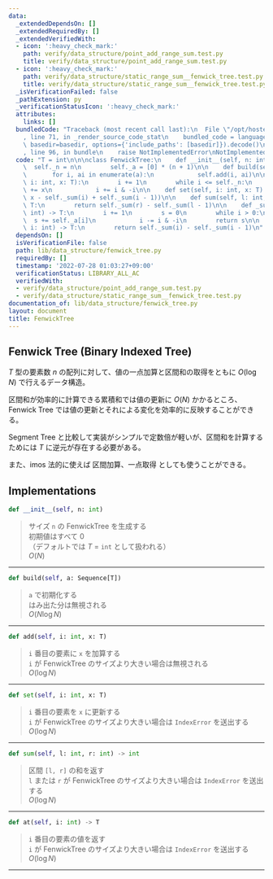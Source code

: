 ```yaml
---
data:
  _extendedDependsOn: []
  _extendedRequiredBy: []
  _extendedVerifiedWith:
  - icon: ':heavy_check_mark:'
    path: verify/data_structure/point_add_range_sum.test.py
    title: verify/data_structure/point_add_range_sum.test.py
  - icon: ':heavy_check_mark:'
    path: verify/data_structure/static_range_sum__fenwick_tree.test.py
    title: verify/data_structure/static_range_sum__fenwick_tree.test.py
  _isVerificationFailed: false
  _pathExtension: py
  _verificationStatusIcon: ':heavy_check_mark:'
  attributes:
    links: []
  bundledCode: "Traceback (most recent call last):\n  File \"/opt/hostedtoolcache/Python/3.10.6/x64/lib/python3.10/site-packages/onlinejudge_verify/documentation/build.py\"\
    , line 71, in _render_source_code_stat\n    bundled_code = language.bundle(stat.path,\
    \ basedir=basedir, options={'include_paths': [basedir]}).decode()\n  File \"/opt/hostedtoolcache/Python/3.10.6/x64/lib/python3.10/site-packages/onlinejudge_verify/languages/python.py\"\
    , line 96, in bundle\n    raise NotImplementedError\nNotImplementedError\n"
  code: "T = int\n\n\nclass FenwickTree:\n    def __init__(self, n: int):\n      \
    \  self._n = n\n        self._a = [0] * (n + 1)\n\n    def build(self, a):\n \
    \       for i, ai in enumerate(a):\n            self.add(i, ai)\n\n    def add(self,\
    \ i: int, x: T):\n        i += 1\n        while i <= self._n:\n            self._a[i]\
    \ += x\n            i += i & -i\n\n    def set(self, i: int, x: T):\n        self.add(i,\
    \ x - self._sum(i) + self._sum(i - 1))\n\n    def sum(self, l: int, r: int) ->\
    \ T:\n        return self._sum(r) - self._sum(l - 1)\n\n    def _sum(self, i:\
    \ int) -> T:\n        i += 1\n        s = 0\n        while i > 0:\n          \
    \  s += self._a[i]\n            i -= i & -i\n        return s\n\n    def at(self,\
    \ i: int) -> T:\n        return self._sum(i) - self._sum(i - 1)\n"
  dependsOn: []
  isVerificationFile: false
  path: lib/data_structure/fenwick_tree.py
  requiredBy: []
  timestamp: '2022-07-28 01:03:27+09:00'
  verificationStatus: LIBRARY_ALL_AC
  verifiedWith:
  - verify/data_structure/point_add_range_sum.test.py
  - verify/data_structure/static_range_sum__fenwick_tree.test.py
documentation_of: lib/data_structure/fenwick_tree.py
layout: document
title: FenwickTree
---
```


## Fenwick Tree (Binary Indexed Tree)

$T$ 型の要素数 $n$ の配列に対して、値の一点加算と区間和の取得をともに $O(\log{N})$ で行えるデータ構造。

区間和が効率的に計算できる累積和では値の更新に $O(N)$ かかるところ、
Fenwick Tree では値の更新とそれによる変化を効率的に反映することができる。

Segment Tree と比較して実装がシンプルで定数倍が軽いが、区間和を計算するためには $T$ に逆元が存在する必要がある。

また、imos 法的に使えば 区間加算、一点取得 としても使うことができる。

## Implementations

```python
def __init__(self, n: int)
```

> サイズ `n` の FenwickTree を生成する<br>
> 初期値はすべて $0$<br>
> （デフォルトでは $T$ = `int` として扱われる）<br> 
> $O(N)$

---

```python
def build(self, a: Sequence[T])
```

> `a` で初期化する<br>
> はみ出た分は無視される<br>
> $O(N\log{N})$

---

```python
def add(self, i: int, x: T)
```

> `i` 番目の要素に `x` を加算する<br>
> `i` が FenwickTree のサイズより大きい場合は無視される<br>
> $O(\log{N})$

---

```python
def set(self, i: int, x: T)
```

> `i` 番目の要素を `x` に更新する<br>
> `i` が FenwickTree のサイズより大きい場合は `IndexError` を送出する<br>
> $O(\log{N})$

---

```python
def sum(self, l: int, r: int) -> int
```

> 区間 `[l, r]` の和を返す<br>
> `l` または `r` が FenwickTree のサイズより大きい場合は `IndexError` を送出する<br>
> $O(\log{N})$

---

```python
def at(self, i: int) -> T
```

> `i` 番目の要素の値を返す<br>
> `i` が FenwickTree のサイズより大きい場合は `IndexError` を送出する<br>
> $O(\log{N})$

---
